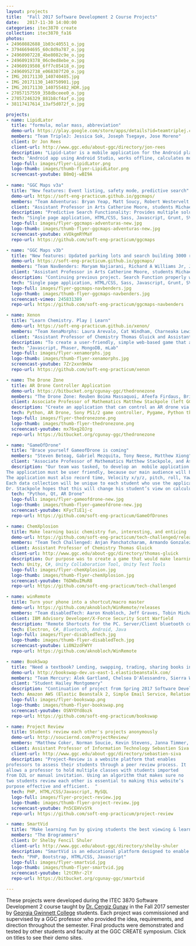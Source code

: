 ```yaml
---
layout: projects
title:  "Fall 2017 Software Development 2 Course Projects"
date:   2017-11-30 14:00:00
categories: itec3870 create
collection: itec3870_fa16
photos:
- 24960882688_1b03c40551_o.jpg
- 37946694695_60c8d9a787_o.jpg
- 24960907228_4be8082c9e_o.jpg
- 24960919378_06c0ed8ebe_o.jpg
- 24960919508_6ff7c05418_o.jpg
- 24960952738_e068307f20_o.jpg
- IMG_20171130_140740485.jpg
- IMG_20171130_140750901.jpg
- IMG_20171130_140755482_HDR.jpg
- 27057157559_358dbceee0_o.jpg
- 27057246329_881b8cf4af_o.jpg
- 38117417614_13af5d072f_o.jpg

projects:
- name: LipidLator
  title: "formula, molar mass, abbreviation"
  demo-url: https://play.google.com/store/apps/details?id=teamtriplej.com.lipidlator21&hl=en
  members: "Team TripleJ: Jessica Sok, Joseph Tsegaye, Jose Moreno"
  client: Dr Jon Rees
  client-url: http://www.ggc.edu/about-ggc/directory/jon-rees
  description: "Lipid-Lator is a mobile application for the Android platform currently available on the Google Play Store. This application was designed for Dr. Jon Rees who needs this application to be able to perform daily tasks at his current employment. Due to the nature of the app, it can also be of use to many people around the world as it is a utility application. With Lipid-Lator, one is able to calculate the abbreviation, formula, and monoisotopic molar mass of over 97 million different combinations of lipids. All of the data is completely offline so there is no need for any internet connection at all. This application can and will help many chemists easily and rapidly find the information they need."
  tech: "Android app using Android Studio, works offline, calculates molar masses of over 97 million different combinations of options"
  logo-full: images/flyer-LipidLator.png
  logo-thumb: images/thumb-flyer-LipidLator.png
  screencast-youtube: B8mQj-wBI9A
  
- name: "GGC Maps v3a"
  title: "New features: Event listing, safety mode, predictive search"
  demo-url: https://soft-eng-practicum.github.io/ggcmaps/
  members: "Team Adventuras: Bryan Yeap, Matt Soucy, Robert Westervelt, Nilaja Williams"
  client: "Assistant Professor in Arts Catherine Moore, students Michael Deiters and David Rivera Rocha"
  description: "Predictive Search Functionality: Provides multiple solutions based on current input by the user. User input can be at any place within the provided solutions. Safety Mode: Provides an overlay of safety related items. Items include AEDs, Fire Extinguishers, Fire Alarms, Trauma Kits, and Safety Shelters. Event Information Tab: Provides event information related to events held on GGC campus. Event list changes depending on the building being accessed. Provides events up to 2 weeks ahead of current date. Functional Service Worker: Checks all cache versions in the users browser and deletes any old versions. Additional files for cache. Updated Building Legend: Add locations and building labels. Turns off if parking legend is on, vice versa."
  tech: "Single page application, HTML/CSS, Sass, Javascript, Grunt, SVG, Selenium and BrowserStack testing"
  logo-full: images/flyer-ggcmaps-adventuras-new.jpg
  logo-thumb: images/thumb-flyer-ggcmaps-adventuras-new.jpg
  screencast-youtube: xVOkgmRYMaY
  repo-url: https://github.com/soft-eng-practicum/ggcmaps

- name: "GGC Maps v3b"
  title: "New features: Updated parking lots and search building 3000 rooms"
  demo-url: https://soft-eng-practicum.github.io/ggcmaps/
  members: "Team NavBenders: Maryam Najiarani, Richard A Williams Jr, Joseph Pelletier"
  client: "Assistant Professor in Arts Catherine Moore, students Michael Deiters and David Rivera Rocha"
  description: "Continuing previous project. Search Function properly works in all buildings and now for 3000 building. An updated look to all parking lots with accurate handicap, staff/faculty parking, etc. New updated legend for all parking lots."
  tech: "Single page application, HTML/CSS, Sass, Javascript, Grunt, SVG, Selenium and BrowserStack testing"
  logo-full: images/flyer-ggcmaps-navbenders.jpg
  logo-thumb: images/thumb-flyer-ggcmaps-navbenders.jpg
  screencast-vimeo: 245831389 
  repo-url: https://github.com/soft-eng-practicum/ggcmaps-navbenders

- name: Xenon
  title: "Learn Chemistry. Play | Learn"
  demo-url: https://soft-eng-practicum.github.io/xenon/
  members: "Team XenaMorphs: Laura Arevalo, Cat Windham, Charneaka Lewis, Magdalena Ledezma, Chinelo Obiamalu"
  client: "Assistant Professor of Chemistry Thomas Gluick and Assistant Professor of Information Technology Cengiz Gunay"
  description: "To create a user-friendly, simple web-based game that aids chemistry students in their learning of molecular nomenclature."
  tech: "Javascript, Phaser, MongoDB, mLab"
  logo-full: images/flyer-xenamorphs.jpg
  logo-thumb: images/thumb-flyer-xenamorphs.jpg
  screencast-youtube: 7Zr2xxn9mUw
  repo-url: https://github.com/soft-eng-practicum/xenon

- name: The Drone Zone
  title: AR Drone Controller Application
  demo-url: https://bitbucket.org/cgunay-ggc/thedronezone
  members: "The Drone Zone: Reuben Boima Massaquoi, Afeefa Firdaus, Brian Bailey"
  client: Associate Professor of Mathematics Matthew Stackpole (left GGC in Dec 2017)
  description: "Create an application that can control an AR drone via a controller. Log data in a csv file: X velocity, Y velocity, Z velocity, Altitude, Pitch, and Roll. Motivation - Graph and use the data to create math problems for students."
  tech: Python, AR Drone, Sony PS1/2 game controller, Pygame, Python tkinter/tcl.
  logo-full: images/flyer-thedronezone.png
  logo-thumb: images/thumb-flyer-thedronezone.png
  screencast-youtube: mx76xg2OJrg
  repo-url: https://bitbucket.org/cgunay-ggc/thedronezone

- name: "GameOfDrone"
  title: "Brace yourself GameofDrone is coming"
  members: "Steven Beteag, Gabriel Mezquita, Tony Neese, Matthew Xiong"
  client: "Associate Professor of Mathematics Matthew Stackpole, and Associate Professor of Mathematics Keith Erickson"
  description: "Our team was tasked, to develop an  mobile application for the IOS/Android  to control a drone. 
The application must be user friendly, because our main audience will be students who are taking Dr. Stackpole and Dr. Erickson’s calculus section. 
The application must also record time, Velocity x/y/z, pitch, roll, Yaw, Altitude.
Each data collection will be unique to each student who use the application, and will be used to make their very own calculus problems.
Dr. Stackpole hopes that this will change his student’s view on calculus, and hope they will enjoy the subject."
  tech: "Python, Qt, AR Drone"
  logo-full: images/flyer-gameofdrone-new.jpg
  logo-thumb: images/thumb-flyer-gameofdrone-new.jpg
  screencast-youtube: KFycTiE1j-c
  repo-url: https://github.com/soft-eng-practicum/GameOfDrones

- name: ChemXplosion
  title: Make learning basic chemistry fun, interesting, and enticing
  demo-url: https://github.com/soft-eng-practicum/tech-challenged/releases
  members: "Team Tech Challenged: Anjan Panchatcharam, Armando Gonzalez, Eric Jenkins, Brendon Serrano"
  client: Assistant Professor of Chemistry Thomas Gluick
  client-url: http://www.ggc.edu/about-ggc/directory/thomas-gluick
  description: Our purpose was to create a game that would make learning basic chemistry fun, interesting, and enticing for any user looking to learn. The game would primarily be focused upon chemical reactions.
  tech: Unity, C#, Unity Collaboration Tool, Unity Test Tools
  logo-full: images/flyer-chemXplosion.jpg
  logo-thumb: images/thumb-flyer-chemXplosion.jpg
  screencast-youtube: T6DWbuIMuR8
  repo-url: https://github.com/soft-eng-practicum/tech-challenged

- name: winRemote
  title: Turn your phone into a shortcut/macro master
  demo-url: https://github.com/aknobloch/WinRemote/releases
  members: "Team disabledTech: Aaron Knobloch, Jeff Graves, Tobin Michael Crone"
  client: IBM Advisory Developer/X-Force Security Scott Warfield
  description: "Remote Shortcuts for the PC. Server/Client bluetooth connection interface. Graceful shutdowns and reconnects on both server and client. Data IO via connection on both server and client. Server execution framework constructed. Dynamic button creation framework constructed."
  tech: Electron, C#, Bluetooth, Android, Java
  logo-full: images/flyer-disabledTech.jpg
  logo-thumb: images/thumb-flyer-disabledTech.jpg
  screencast-youtube: Li0N2zdFWYY
  repo-url: https://github.com/aknobloch/WinRemote

- name: BookSwap
  title: "Need a textbook? Lending, swapping, trading, sharing books in our campus community"
  demo-url: http://bookswap-dev.us-east-1.elasticbeanstalk.com/
  members: "Team Mercury: Alek Gartland, Chelsea D'Alessandro, Sierra Williams, Waylon Lao"
  client: "Student Hailey Montgomery"
  description: "Continuation of project from Spring 2017 Software Development Project course. Changes: Database - Hosting, Amazon Web Services (AWS); UI/UX Complete redesign of entire site, Style: minimalist modern, Colors, Image assets; Pages: Blade template & usage, JavaScript, Bootstrap, → CSS ←"
  tech: Amazon AWS (Elastic Beanstalk 2, Simple Email Service, Relational Data Service), PHP, Laravel, HTML/CSS, Javascript
  logo-full: images/flyer-bookswap.png
  logo-thumb: images/thumb-flyer-bookswap.png
  screencast-youtube: OSNYOYd8ozk
  repo-url: https://github.com/soft-eng-practicum/bookswap

- name: Project Review
  title: Students review each other's projects anonymously
  demo-url: http://souciernd.com/ProjectReview/
  members: "Matthew Coker, Norman Soucie, Kevin Stevens, Janna Timmer, and other."
  client: Assistant Professor of Information Technology Sebastien Siva
  client-url: http://www.ggc.edu/about-ggc/directory/sebastien-siva
  description: "Project-Review is a website platform that enables
professors to assess their students through a peer review process. It
allows a professor to hold multiple classes with students imported
from D2L or manual invitation. Using an algorithm that makes sure no
two students review each other is essential to making this website’s
purpose effective and efficient.  " 
  tech: PHP, HTML/CSS/Javascript, MySQL
  logo-full: images/flyer-project-review.jpg
  logo-thumb: images/thumb-flyer-project-review.jpg
  screencast-youtube: Pn5CEHVvSYk
  repo-url: https://github.com/soft-eng-practicum/project-review

- name: SmartVid
  title: "Make learning fun by giving students the best viewing & learning experience"
  members: "The Brogrammers"
  client: Dr Shelby Fencil Shuler
  client-url: http://www.ggc.edu/about-ggc/directory/shelby-shuler
  description: "SmartVid is an educational platform designed to enable professors to create a more interactive learning experience by uploading videos to be viewed by their active classes. The benefit of SmartVid is that the videos created by the professors will be tailored toward the classes they teach, providing a personalized resource where students can access the material their professors are teaching. Additionally, professors will be able to monitor the activity of their students via progress bars showing how much of the video (and which part) the students have viewed. This will be coupled with periodically introduced quizzes as the video is viewed, designed by the professor(s). A professor would then be able to decide what action would be taken if the student fails the quiz (IE: the student must re-watch the video, the quiz must be immediately retaken, etc.)."
  tech: "PHP, Bootstrap, HTML/CSS, Javascript"
  logo-full: images/flyer-smartvid.jpg
  logo-thumb: images/thumb-flyer-smartvid.jpg
  screencast-youtube: l2tCRhr-2lY
  repo-url: https://bitbucket.org/cgunay-ggc/smartvid

---
```


These projects were developed during the ITEC 3870 Software
Development 2 course taught by [Dr. Cengiz Gunay][gunay-ggc] in the
Fall 2017 semester by [Georgia Gwinnett College][ggc] students. Each
project was commissioned and supervised by a GGC professor who
provided the idea, requirements, and direction throughout the
semester. Final products were demonstrated and tested by other
students and faculty at the GGC CREATE symposium. Click on
titles to see their demo sites.

  <!-- lightgallery -->
  <script src="https://code.jquery.com/jquery-2.2.4.min.js"></script>
  <script src="https://cdn.jsdelivr.net/lightgallery/1.3.7/js/lightgallery.min.js"></script>  
  <script src="https://cdn.jsdelivr.net/g/lg-zoom"></script>  

  <script type="text/javascript">
    $(document).ready(function() {
    $("body").lightGallery({
	zoom: true,
	selector: 'a#lightgallery',
	selectWithin: 'body'
    }); 
    });
  </script>

[ggc]:		http://www.ggc.edu
[gunay-ggc]: 	http://www.ggc.edu/about-ggc/directory/cengiz-gunay
